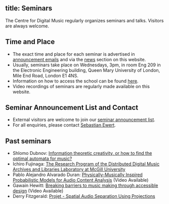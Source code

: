 title: Seminars
---------

The Centre for Digital Music regularly organizes seminars and talks. Visitors are always welcome. 

Time and Place
--------

* The exact time and place for each seminar is advertised in <a href="http://www.lists.qmul.ac.uk/sympa/info/eecs-c4dm-seminars">announcement emails</a> and via the <a href="/news/">news</a> section on this website.
* Usually, seminars take place on Wednesdays, 3pm, in room Eng 209 in the Electronic Engineering building, Queen Mary University of London, Mile End Road, London E1 4NS.
* Information on how to access the school can be found <a href="http://www.eecs.qmul.ac.uk/contact-us">here</a>.
* Video recordings of seminars are regularly made available on this website.

Seminar Announcement List and Contact
--------
* External visitors are welcome to join our <a href="http://www.lists.qmul.ac.uk/sympa/info/eecs-c4dm-seminars">seminar announcement list</a>.
* For all enquiries, please contact <a href="http://www.eecs.qmul.ac.uk/people/view/21068/sebastian-ewert">Sebastian Ewert</a>.

Past seminars
--------
* Shlomo Dubnov: <a href="news.2016-02-23.C4DM_Seminar_-_Shlomo_Dubnov.html">Information theoretic creativity, or how to find the optimal automata for music?</a>
* Ichiro Fujinaga: <a href="/news/news_template___news.2016-02-18.C4DM_Seminar_-_Ichiro_Fujinaga.html">The Research Program of the Distributed Digital Music Archives and Libraries Laboratory at McGill University </a>
* Pablo Alejandro Alvarado Duran: <a href="/news/news_template___news.2016-02-10.C4DM_Seminar_-_Pablo_Alejandro_Alvarado_Duran.html">Physically-Musically Inspired Probabilistic Models for Audio Content Analysis</a> (Video Available)
* Gawain Hewitt: <a href="/news/news.2016-01-27.C4DM_Seminar_-_Gawain_Hewitt.html">Breaking barriers to music making through accessible design</a> (Video Available)
* Derry Fitzgerald: <a href="/news/news.2016-01-13.C4DM_Seminar_-_Derry_FitzGerald.html">Projet - Spatial Audio Separation Using Projections</a>
